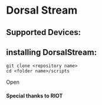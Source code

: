 # Dorsal Stream



## Supported Devices:


## installing DorsalStream:
```
git clone <repository name>
cd <folder name>/scripts
```

Open 



#### Special thanks to RIOT